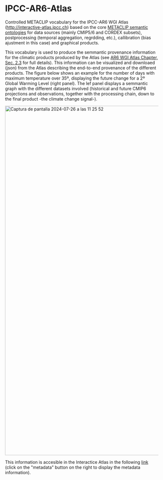 # IPCC-AR6-Atlas
Controlled METACLIP vocabulary for the IPCC-AR6 WGI Atlas (http://interactive-atlas.ipcc.ch) based on the core [METACLIP semantic ontologies](https://github.com/metaclip/ontologies) for data sources (mainly CMIP5/6 and CORDEX subsets), postprocessing (temporal aggregation, regrdding, etc.), callibration (bias ajustment in this case) and graphical products. 

This vocabulary is used to produce the semmantic provenance information for the climatic products produced by the Atlas (see [AR6 WGI Atlas Chapter, Sec. 2.3](https://www.ipcc.ch/report/ar6/wg1/chapter/atlas/#Atlas.2.3) for full details). This information can be visualized and downloaed (json) from the Atlas describing the end-to-end provenance of the different products. The figure below shows an example for the number of days with maximum temperature over 35º, displaying the future change for a 2º Global Warming Level (right panel). The lef panel displays a semmantic graph with the different datasets involved (historical and future CMIP6 projections and observations, together with the processing chain, down to the final product -the climate change signal-).

<img width="1145" alt="Captura de pantalla 2024-07-26 a las 11 25 52" src="https://github.com/user-attachments/assets/81e68d35-8b5c-49cc-84e1-933ffab671dd">

This information is accesible in the Interactice Atlas in the following [link](https://interactive-atlas.ipcc.ch/permalink/2ftNwPFM) (click on the "metadata" button on the right to display the metadata information).

